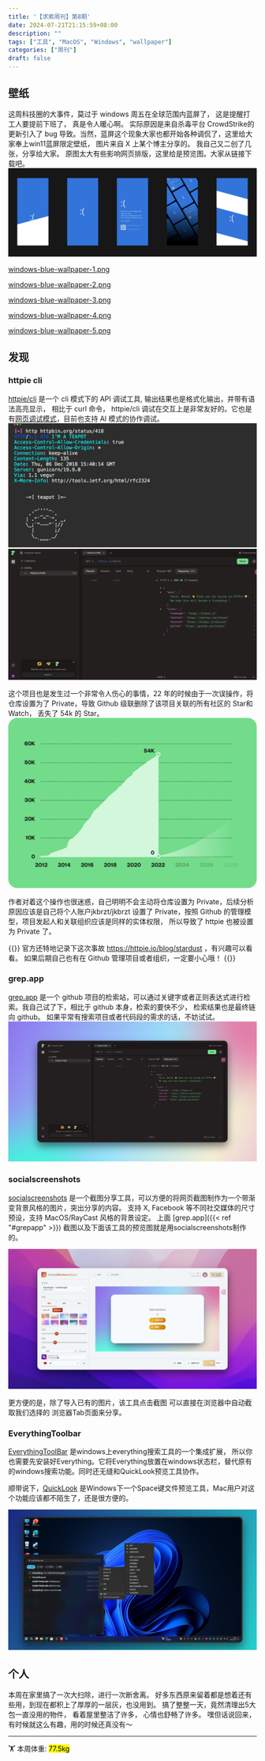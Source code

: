 ```yaml
---
title: '【求索周刊】第8期'
date: 2024-07-21T21:15:59+08:00
description: ""
tags: ["工具", "MacOS", "Windows", "wallpaper"]
categories: ["周刊"]
draft: false
---
```


## 壁纸
这周科技圈的大事件，莫过于 windows 周五在全球范围内蓝屏了， 这是提醒打工人要提前下班了， 真是令人暖心啊。  实际原因是来自杀毒平台 CrowdStrike的更新引入了 bug 导致。当然，蓝屏这个现象大家也都开始各种调侃了，这里给大家奉上win11蓝屏限定壁纸， 图片来自 X 上某个博主分享的。 我自己又二创了几张，分享给大家。 原图太大有些影响网页排版，这里给是预览图。大家从链接下载吧。
![win11-blue](./win11-blue.png)

<a href="./win11-blue-1.PNG" download>windows-blue-wallpaper-1.png</a>

<a href="./win11-blue-2.PNG" download>windows-blue-wallpaper-2.png</a>

<a href="./win11-blue-3.PNG" download>windows-blue-wallpaper-3.png</a>

<a href="./win11-blue-4.PNG" download>windows-blue-wallpaper-4.png</a>

<a href="./win11-blue-5.PNG" download>windows-blue-wallpaper-5.png</a>


## 发现
### httpie cli
[httpie/cli](https://github.com/httpie/cli) 是一个 cli 模式下的 API 调试工具,  输出结果也是格式化输出，并带有语法高亮显示， 相比于 curl 命令， httpie/cli 调试在交互上是非常友好的。它也是有[网页调试模式](https://httpie.io/app )，目前也支持 AI 模式的协作调试。
![http/cli-cli](./httpcli-cli.png)
![http/cli-web](./httpcli-web.png)

这个项目也是发生过一个非常令人伤心的事情，22 年的时候由于一次误操作，将仓库设置为了 Private，导致 Github 级联删除了该项目关联的所有社区的 Star和 Watch， 丢失了 54k 的 Star。
![http/cli-stardust](./httpcli-star.png)

作者对着这个操作也很迷惑，自己明明不会主动将仓库设置为 Private，后续分析原因应该是自己将个人账户jkbrzt/jkbrzt 设置了 Private，按照 Github 的管理模型，项目发起人和关联组织应该是同样的实体权限， 所以导致了 httpie 也被设置为 Private 了。

{{<alert>}}
官方还特地记录下这次事故 https://httpie.io/blog/stardust ，有兴趣可以看看。  如果后期自己也有在 Github 管理项目或者组织，一定要小心哦！
{{</alert>}}

### grep.app
[grep.app](http://grep.app) 是一个 github 项目的检索站，可以通过关键字或者正则表达式进行检索。我自己试了下，相比于 github 本身，检索的要快不少， 检索结果也是最终链向 github。 如果平常有搜索项目或者代码段的需求的话，不妨试试。
![grep.app](./grepapp.png)

### socialscreenshots
[socialscreenshots](https://socialscreenshots.com/editor) 是一个截图分享工具，可以方便的将网页截图制作为一个带渐变背景风格的图片，突出分享的内容。 支持 X, Facebook 等不同社交媒体的尺寸预设，支持 MacOS/RayCast 风格的背景设定。 上面 [grep.app]({{< ref "#grepapp" >}}) 截图以及下面该工具的预览图就是用socialscreenshots制作的。 

![socialscreenshots](./socialscreenshots.png)

更方便的是，除了导入已有的图片，该工具点击截图 可以直接在浏览器中自动截取我们选择的 浏览器Tab页面来分享。 

### EverythingToolbar
[EverythingToolBar](https://github.com/srwi/EverythingToolbar) 是windows上everything搜索工具的一个集成扩展， 所以你也需要先安装好Everything。它将Everything放置在windows状态栏，替代原有的windows搜索功能。同时还无缝和QuickLook预览工具协作。

顺带说下，[QuickLook](https://github.com/QL-Win/QuickLook?tab=readme-ov-file) 是Windows下一个Space键文件预览工具，Mac用户对这个功能应该都不陌生了，还是很方便的。

![everythingtoolbar](./everythingtoolbar.png)

## 个人
本周在家里搞了一次大扫除，进行一次断舍离。 好多东西原来留着都是想着还有些用，到现在都积上了厚厚的一层灰，也没用到。 搞了整整一天，竟然清理出5大包一直没用的物件， 看着屋里整洁了许多， 心情也舒畅了许多。 
嘿但话说回来，有时候就这么有趣，用的时候还真没有～

---
🏋️ 本周体重: <mark> 77.5kg </mark>
